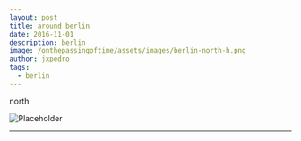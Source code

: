 ```yaml
---
layout: post
title: around berlin
date: 2016-11-01
description: berlin
image: /onthepassingoftime/assets/images/berlin-north-h.png
author: jxpedro
tags: 
  - berlin
---
```

<p >north</p>

![Placeholder](/onthepassingoftime/assets/images/berlin-north.png)

<p></p>

<hr/>
